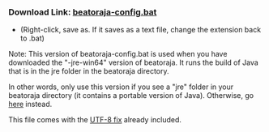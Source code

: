 ### Download Link: [beatoraja-config.bat](https://raw.githubusercontent.com/wcko87/beatoraja-english-guide/resources/beatoraja-configs-win64jre/beatoraja-config.bat)
- (Right-click, save as. If it saves as a text file, change the extension back to .bat)

Note: This version of beatoraja-config.bat is used when you have downloaded the "-jre-win64" version of beatoraja. It runs the build of Java that is in the jre folder in the beatoraja directory.

In other words, only use this version if you see a "jre" folder in your beatoraja directory (it contains a portable version of Java). Otherwise, go [here](https://github.com/wcko87/beatoraja-english-guide/tree/resources/beatoraja-configs) instead.

This file comes with the [UTF-8 fix](https://github.com/wcko87/beatoraja-english-guide/wiki#locale-fix) already included.
